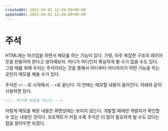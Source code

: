```yaml
---
createdAt: 2021-04-02 12:20:00+09:00
updatedAt: 2021-04-02 12:20:00+09:00
---
```


# 주석
HTML에는 마크업을 하면서 메모를 하는 기능이 있다. 가령, 아주 복잡한 구조의 레이아웃을 만들어야 한다고 생각해보자. 어디가 어디인지 확실하게 볼 수가 없을 수도 있다. 그럴 때를 위해 우리는 주석이라는 것을 통해서 어디부터 어디까지가 어떤 기능을 하는 곳인지 메모를 해둘 수가 있다.

주석은 `<!--`로 시작해서 `-->`로 끝난다. 이 안에는 메모할 내용이 들어간다. 아래와 같이 사용하면 된다.

```html
<!-- 여기에 내용을 적는다. -->
```

이렇게 메모를 해둔 내용은 화면상에는 보이지 않는다. 개발할 때에만 개발자가 확인할 수 있는 내용인 것이다. 프로젝트가 커질 수록 주석은 더 많이 필요하게 될 수도 있다는 점을 알아두면 되겠다.